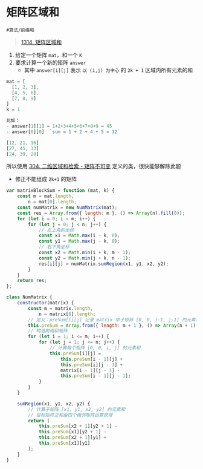 
# 矩阵区域和


`#算法/前缀和` 

>  [1314. 矩阵区域和](https://leetcode.cn/problems/matrix-block-sum/)

1. 给定一个矩阵 `mat`，和一个 `K`
2. 要求计算一个新的矩阵 `answer`
	- 其中 `answer[i][j]` 表示 `以 (i,j) 为中心` 的 `2k + 1` 区域内所有元素的和


```javascript
mat = [
  [1, 2, 3],
  [4, 5, 6],
  [7, 8, 9]
] 
k = 1

比如：
- answer[1][1] = 1+2+3+4+5+6+7+8+9 = 45
- answer[0][0]  `sum = 1 + 2 + 4 + 5 = 12`

[12, 21, 16]
[27, 45, 33]
[24, 39, 28]
```


所以使用 [304. 二维区域和检索 - 矩阵不可变](/post/NBIpa6QT.html) 定义的类，很快能够解除此题
- 修正不能组成 `2k+1` 的矩阵

```javascript
var matrixBlockSum = function (mat, k) {
    const m = mat.length,
        n = mat[0].length;
    const numMatrix = new NumMatrix(mat);
    const res = Array.from({ length: m }, () => Array(n).fill(0));
    for (let i = 0; i < m; i++) {
        for (let j = 0; j < n; j++) {
            // 左上角的坐标
            const x1 = Math.max(i - k, 0);
            const y1 = Math.max(j - k, 0);
            // 右下角坐标
            const x2 = Math.min(i + k, m - 1);
            const y2 = Math.min(j + k, n - 1);
            res[i][j] = numMatrix.sumRegion(x1, y1, x2, y2);
        }
    }
    return res;
};

class NumMatrix {
    constructor(matrix) {
        const m = matrix.length,
            n = matrix[0].length;
        // 定义：preSum[i][j] 记录 matrix 中子矩阵 [0, 0, i-1, j-1] 的元素和
        this.preSum = Array.from({ length: m + 1 }, () => Array(n + 1).fill(0));
        // 构造前缀和矩阵
        for (let i = 1; i <= m; i++) {
            for (let j = 1; j <= n; j++) {
                // 计算每个矩阵 [0, 0, i, j] 的元素和
                this.preSum[i][j] =
                    this.preSum[i - 1][j] +
                    this.preSum[i][j - 1] +
                    matrix[i - 1][j - 1] -
                    this.preSum[i - 1][j - 1];
            }
        }
    }

    sumRegion(x1, y1, x2, y2) {
        // 计算子矩阵 [x1, y1, x2, y2] 的元素和
        // 目标矩阵之和由四个相邻矩阵运算获得
        return (
            this.preSum[x2 + 1][y2 + 1] -
            this.preSum[x1][y2 + 1] -
            this.preSum[x2 + 1][y1] +
            this.preSum[x1][y1]
        );
    }
}

```


